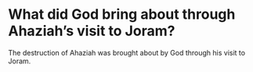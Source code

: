 # What did God bring about through Ahaziah’s visit to Joram?

The destruction of Ahaziah was brought about by God through his visit to Joram.
